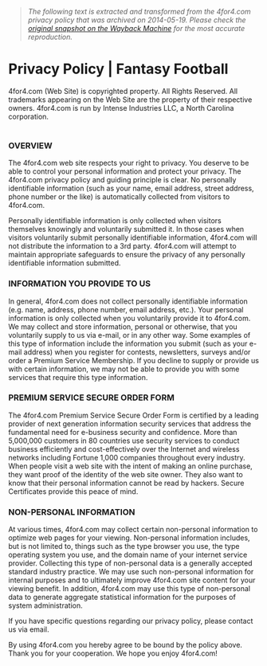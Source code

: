 > *The following text is extracted and transformed from the 4for4.com privacy policy that was archived on 2014-05-19. Please check the [original snapshot on the Wayback Machine](https://web.archive.org/web/20140519000547id_/http%3A//www.4for4.com/privacy.php) for the most accurate reproduction.*

# Privacy Policy | Fantasy Football

4for4.com (Web Site) is copyrighted property. All Rights Reserved. All trademarks appearing on the Web Site are the property of their respective owners. 4for4.com is run by Intense Industries LLC, a North Carolina corporation.  
 

### OVERVIEW

The 4for4.com web site respects your right to privacy. You deserve to be able to control your personal information and protect your privacy. The 4for4.com privacy policy and guiding principle is clear. No personally identifiable information (such as your name, email address, street address, phone number or the like) is automatically collected from visitors to 4for4.com.

Personally identifiable information is only collected when visitors themselves knowingly and voluntarily submitted it. In those cases when visitors voluntarily submit personally identifiable information, 4for4.com will not distribute the information to a 3rd party. 4for4.com will attempt to maintain appropriate safeguards to ensure the privacy of any personally identifiable information submitted.

### INFORMATION YOU PROVIDE TO US

In general, 4for4.com does not collect personally identifiable information (e.g. name, address, phone number, email address, etc.). Your personal information is only collected when you voluntarily provide it to 4for4.com. We may collect and store information, personal or otherwise, that you voluntarily supply to us via e-mail, or in any other way. Some examples of this type of information include the information you submit (such as your e-mail address) when you register for contests, newsletters, surveys and/or order a Premium Service Membership. If you decline to supply or provide us with certain information, we may not be able to provide you with some services that require this type information.

### PREMIUM SERVICE SECURE ORDER FORM

The 4for4.com Premium Service Secure Order Form is certified by a leading provider of next generation information security services that address the fundamental need for e-business security and confidence. More than 5,000,000 customers in 80 countries use security services to conduct business efficiently and cost-effectively over the Internet and wireless networks including Fortune 1,000 companies throughout every industry. When people visit a web site with the intent of making an online purchase, they want proof of the identity of the web site owner. They also want to know that their personal information cannot be read by hackers. Secure Certificates provide this peace of mind.

### NON-PERSONAL INFORMATION

At various times, 4for4.com may collect certain non-personal information to optimize web pages for your viewing. Non-personal information includes, but is not limited to, things such as the type browser you use, the type operating system you use, and the domain name of your internet service provider. Collecting this type of non-personal data is a generally accepted standard industry practice. We may use such non-personal information for internal purposes and to ultimately improve 4for4.com site content for your viewing benefit. In addition, 4for4.com may use this type of non-personal data to generate aggregate statistical information for the purposes of system administration.

If you have specific questions regarding our privacy policy, please contact us via email.

By using 4for4.com you hereby agree to be bound by the policy above. Thank you for your cooperation. We hope you enjoy 4for4.com!




